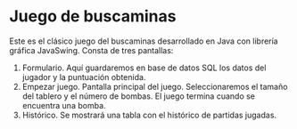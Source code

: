 # Juego de buscaminas

Este es el clásico juego del buscaminas desarrollado en Java con librería gráfica JavaSwing.
Consta de tres pantallas:

1. Formulario. Aquí guardaremos en base de datos SQL los datos del jugador y la puntuación obtenida.
2. Empezar juego. Pantalla principal del juego. Seleccionaremos el tamaño del tablero y el número de bombas. El juego termina cuando se encuentra una bomba.
3. Histórico. Se mostrará una tabla con el histórico de partidas jugadas.